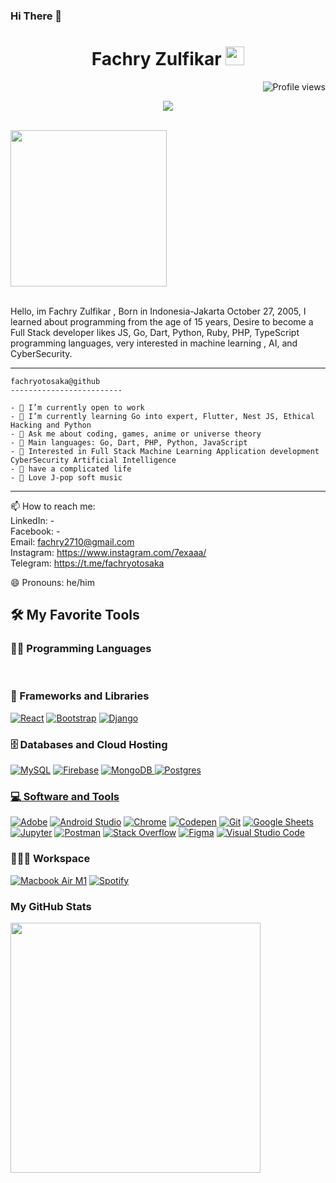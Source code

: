 ### Hi There 🦴
<h1 align="center">
Fachry Zulfikar
  <img src="https://media.giphy.com/media/hvRJCLFzcasrR4ia7z/giphy.gif" width="30"></h1>
 <!--<img src="https://komarev.com/ghpvc/?username=I-am-vishalmaurya&label=Profile%20Views&color=0e75b6&style=flat" align='right' alt="vishalmaurya" />-->
 <img src="https://gpvc.arturio.dev/I-am-vishalmaurya" alt="Profile views" align='right'/> <a href="https://github.com/I-am-vishalmaurya/I-am-vishalmaurya/"> </a> 
<br/>

<p align="center">
  <a href="https://github.com/DenverCoder1/readme-typing-svg"><img src="https://readme-typing-svg.herokuapp.com?lines=Software+Engineer;Full+Stack+Developer;Mobile+App+Developer;Freelancer;Always%20learning%20new%20things&center=true&width=380&height=45"></a>
</p>


<br>
<div style ="display:flex;" align="center">
  <img src="https://avatars.githubusercontent.com/u/109946736?s=400&u=fece086ad5d7efcac81f758268e3305192333374&v=4" style="width:250px"/>
</div>
<br>

<p>
Hello, im Fachry Zulfikar , Born in Indonesia-Jakarta October 27, 2005, I learned about programming from the age of 15 years, Desire to become a Full Stack developer likes JS, Go, Dart, Python, Ruby, PHP, TypeScript programming languages, very interested in machine learning , AI, and CyberSecurity.
</p>


<!-- Typing SVG by DenverCoder1 - https://github.com/DenverCoder1/readme-typing-svg -->
<p align="center">

</p>


<hr>

```
fachryotosaka@github
-------------------------

- 🔭 I’m currently open to work
- 🌱 I’m currently learning Go into expert, Flutter, Nest JS, Ethical Hacking and Python
- 💬 Ask me about coding, games, anime or universe theory
- 🌟 Main languages: Go, Dart, PHP, Python, JavaScript
- 🚩 Interested in Full Stack Machine Learning Application development CyberSecurity Artificial Intelligence
- 💖 have a complicated life
- 🎵 Love J-pop soft music 

```

<hr>

📫 How to reach me: <br />
  LinkedIn: -  <br />
  Facebook: - <br />
  Email: fachry2710@gmail.com <br />
  Instagram: https://www.instagram.com/7exaaa/ <br />
  Telegram: https://t.me/fachryotosaka <br />
  
😄 Pronouns: he/him

## 🛠️ My Favorite Tools

### 👨‍💻 Programming Languages

<p>
        <a href="#"><img alt="" src="https://img.shields.io/badge/dart-%230175C2.svg?style=for-the-badge&logo=dart&logoColor=white"></a>
        <a href="#"><img alt="" src="https://img.shields.io/badge/go-%2300ADD8.svg?style=for-the-badge&logo=go&logoColor=white"></a>
<!--         <a href="#"><img alt="" src=""https://img.shields.io/badge/c++-%2300599C.svg?style=for-the-badge&logo=c%2B%2B&logoColor=white></a> -->
<!--         <a href="#"><img alt="" src="https://img.shields.io/badge/perl-%2339457E.svg?style=for-the-badge&logo=perl&logoColor=white"></a> -->
        <a href="#"><img alt="" src="https://img.shields.io/badge/ruby-%23CC342D.svg?style=for-the-badge&logo=ruby&logoColor=white"></a>
        <a href="#"><img alt="" src="https://img.shields.io/badge/python-3670A0?style=for-the-badge&logo=python&logoColor=ffdd54"></a>
        <a href="#"><img alt="" src="https://img.shields.io/badge/php-%23777BB4.svg?style=for-the-badge&logo=php&logoColor=white"></a>
<!--         <a href="#"><img alt="" src="https://img.shields.io/badge/c++-%2300599C.svg?style=for-the-badge&logo=c%2B%2B&logoColor=white"></a> -->
        <a href="#"><img alt="" src="https://img.shields.io/badge/javascript-%23323330.svg?style=for-the-badge&logo=javascript&logoColor=%23F7DF1E"></a>
        <a href="#"><img alt="" src="https://img.shields.io/badge/typescript-%23007ACC.svg?style=for-the-badge&logo=typescript&logoColor=white"></a>
        
        
        

### 🧰 Frameworks and Libraries

<p>
    <a href="#"><img alt="React" src="https://img.shields.io/badge/React-20232A?style=for-the-badge&logo=react&logoColor=61DAFB"></a>
<!--     <a href="#"><img alt="React Native" src="https://img.shields.io/badge/React_Native-20232A?style=for-the-badge&logo=react&logoColor=61DAFB"></a> -->
    <a href="#"><img alt="Bootstrap" src="https://img.shields.io/badge/Bootstrap-563D7C?style=for-the-badge&logo=bootstrap&logoColor=white"></a>
    <a href="#"><img alt="Django" src="https://img.shields.io/badge/Django-092E20?style=for-the-badge&logo=django&logoColor=white"></a>
    <a href="#"><img alt="" src="https://img.shields.io/badge/Flutter-%2302569B.svg?style=for-the-badge&logo=Flutter&logoColor=white"></a>
    <a href="#"><img alt="" src="https://img.shields.io/badge/laravel-%23FF2D20.svg?style=for-the-badge&logo=laravel&logoColor=white"></a>
    <a href="#"><img alt="" src="https://img.shields.io/badge/nestjs-%23E0234E.svg?style=for-the-badge&logo=nestjs&logoColor=white"></a>
<!--     <a href="#"><img alt="" src="https://img.shields.io/badge/rails-%23CC0000.svg?style=for-the-badge&logo=ruby-on-rails&logoColor=white"></a> -->
    <a href="#"><img alt="" src="https://img.shields.io/badge/vuejs-%2335495e.svg?style=for-the-badge&logo=vuedotjs&logoColor=%234FC08D"></a>
    <a href="#"><img alt="" src="https://img.shields.io/badge/node.js-6DA55F?style=for-the-badge&logo=node.js&logoColor=white"></a>
    <a href="#"><img alt="" src="https://img.shields.io/badge/jquery-%230769AD.svg?style=for-the-badge&logo=jquery&logoColor=white"></a>
    <a href="#"><img alt="" src="https://img.shields.io/badge/express.js-%23404d59.svg?style=for-the-badge&logo=express&logoColor=%2361DAFB"></a>

</p>

### 🗄️ Databases and Cloud Hosting

<p>
    <a href="#"><img alt="MySQL" src="https://img.shields.io/badge/MySQL-00000F?style=for-the-badge&logo=mysql&logoColor=white"></a>
    <a href="#"><img alt="Firebase" src ="https://img.shields.io/badge/Firebase-039BE5?style=for-the-badge&logo=Firebase&logoColor=white"></a>
    <a href="#"><img alt="MongoDB" src="https://img.shields.io/badge/MongoDB-%234ea94b.svg?style=for-the-badge&logo=mongodb&logoColor=white"</a>
    <a href="#"><img alt="Postgres" src="https://img.shields.io/badge/postgres-%23316192.svg?style=for-the-badge&logo=postgresql&logoColor=white"</a>
</p>
</p>

### 💻 Software and Tools

<p>
    <a href="#"><img alt="Adobe" src="https://img.shields.io/badge/adobe-%23FF0000.svg?style=for-the-badge&logo=adobe&logoColor=white"></a>
    <a href="#"><img alt="Android Studio" src="https://img.shields.io/badge/Android%20Studio-008678.svg?logo=android-studio&logoColor=white"></a>
    <a href="#"><img alt="Chrome" src="https://img.shields.io/badge/Chrome-3DDC84?logo=google-chrome&logoColor=white"></a>
    <a href="#"><img alt="Codepen" src="https://img.shields.io/badge/Codepen-000000.svg?logo=codepen&logoColor=white"></a>
    <a href="#"><img alt="Git" src="https://img.shields.io/badge/Git%20-%23F05033.svg?logo=git&logoColor=white"></a>
    <a href="#"><img alt="Google Sheets" src="https://img.shields.io/badge/Google%20Sheets%20-%2334A853.svg?logo=google%20sheets&logoColor=white"></a>
    <a href="#"><img alt="Jupyter" src="https://img.shields.io/badge/Jupyter%20-%23F37626.svg?logo=Jupyter&logoColor=white"></a>
    <a href="#"><img alt="Postman" src="https://img.shields.io/badge/Postman-FF6C37?logo=postman&logoColor=white"></a>
    <a href="#"><img alt="Stack Overflow" src="https://img.shields.io/badge/-Stack%20Overflow-FE7A16?logo=stack-overflow&logoColor=white"></a>
    <a href="#"><img alt="Figma" src="https://img.shields.io/badge/figma-%23F24E1E.svg?style=for-the-badge&logo=figma&logoColor=white"></a>
    <a href="#"><img alt="Visual Studio Code" src="https://img.shields.io/badge/Visual%20Studio%20Code-0078d7.svg?logo=visual-studio-code&logoColor=white"></a>
</p>

### 👨🏽‍💻 Workspace
<p>
    <a href="#"><img alt="Macbook Air M1" src="https://img.shields.io/badge/Windows%2011-%230079d5.svg?style=for-the-badge&logo=Windows%2011&logoColor=white"></a>
    <a href="#"><img alt="Spotify" src="https://img.shields.io/badge/Spotify-1ED760?&style=for-the-badge&logo=spotify&logoColor=white"></a>
</p>

### My GitHub Stats
<img align="left" width="400" src="https://github-readme-stats.vercel.app/api?username=fachryotosaka&show_icons=true&theme=transparent" />



